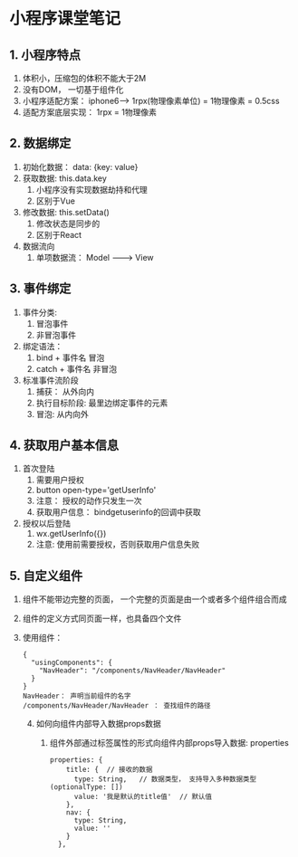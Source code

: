 # 小程序课堂笔记

## 1. 小程序特点

1. 体积小，压缩包的体积不能大于2M
2. 没有DOM， 一切基于组件化
3. 小程序适配方案： iphone6--> 1rpx(物理像素单位) = 1物理像素 = 0.5css
4. 适配方案底层实现： 1rpx = 1物理像素

## 2. 数据绑定

1. 初始化数据： data: {key: value}
2. 获取数据: this.data.key
   1. 小程序没有实现数据劫持和代理
   2. 区别于Vue
3. 修改数据: this.setData()
   1. 修改状态是同步的
   2. 区别于React
4. 数据流向
   1. 单项数据流： Model ---> View

## 3. 事件绑定

1. 事件分类:
   1. 冒泡事件
   2. 非冒泡事件
2. 绑定语法：
   1. bind + 事件名   冒泡
   2. catch + 事件名 非冒泡
3. 标准事件流阶段
   1. 捕获： 从外向内
   2. 执行目标阶段: 最里边绑定事件的元素
   3. 冒泡: 从内向外

## 4. 获取用户基本信息

1. 首次登陆
   1. 需要用户授权
   2. button open-type='getUserInfo'
   3. 注意： 授权的动作只发生一次
   4. 获取用户信息： bindgetuserinfo的回调中获取
2. 授权以后登陆
   1. wx.getUserInfo({})
   2. 注意: 使用前需要授权，否则获取用户信息失败

## 5. 自定义组件

1. 组件不能带边完整的页面， 一个完整的页面是由一个或者多个组件组合而成

2. 组件的定义方式同页面一样，也具备四个文件

3. 使用组件： 

   ```
   {
     "usingComponents": {
       "NavHeader": "/components/NavHeader/NavHeader"
     }
   }
   NavHeader： 声明当前组件的名字
   /components/NavHeader/NavHeader ： 查找组件的路径
   ```

   4. 如何向组件内部导入数据props数据

         1. 组件外部通过标签属性的形式向组件内部props导入数据: properties

            ```
            properties: {
                title: {  // 接收的数据
                  type: String,   // 数据类型， 支持导入多种数据类型(optionalType: [])
                  value: '我是默认的title值'  // 默认值
                },
                nav: {
                  type: String,
                  value: ''
                }
              },
            ```

            